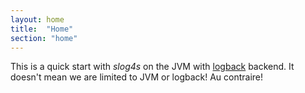 ```yaml
---
layout: home
title:  "Home"
section: "home"
---
```


This is a quick start with *slog4s* on the JVM with [logback](http://logback.qos.ch/) backend. It doesn't 
mean we are limited to JVM or logback! Au contraire!
